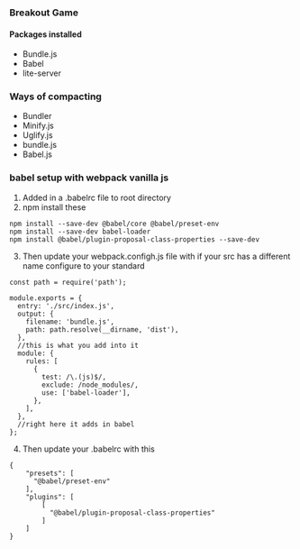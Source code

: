 ### Breakout Game

#### Packages installed
* Bundle.js
* Babel
* lite-server

### Ways of compacting
* Bundler
* Minify.js
* Uglify.js
* bundle.js
* Babel.js

### babel setup with webpack vanilla js

1. Added in a .babelrc file to root directory
2. npm install these

```
npm install --save-dev @babel/core @babel/preset-env 
npm install --save-dev babel-loader
npm install @babel/plugin-proposal-class-properties --save-dev
```
3. Then update your webpack.configh.js file with if your src has a different name configure to your standard

```
const path = require('path');

module.exports = {
  entry: './src/index.js',
  output: {
    filename: 'bundle.js',
    path: path.resolve(__dirname, 'dist'),
  },
  //this is what you add into it
  module: {
    rules: [
      {
        test: /\.(js)$/,
        exclude: /node_modules/,
        use: ['babel-loader'],
      },
    ],
  },
  //right here it adds in babel
};
```

4. Then update your .babelrc with this 

```
{
    "presets": [
      "@babel/preset-env"
    ],
    "plugins": [
        [
          "@babel/plugin-proposal-class-properties"
        ]
    ]
}
```